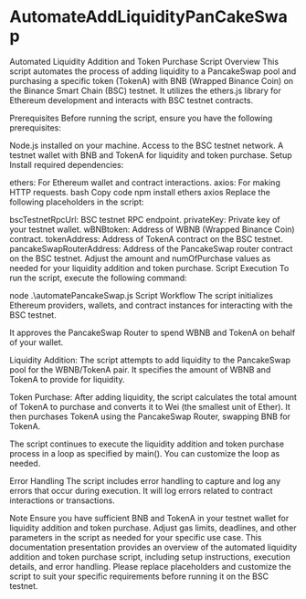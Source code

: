 # AutomateAddLiquidityPanCakeSwap

Automated Liquidity Addition and Token Purchase Script
Overview
This script automates the process of adding liquidity to a PancakeSwap pool and purchasing a specific token (TokenA) with BNB (Wrapped Binance Coin) on the Binance Smart Chain (BSC) testnet. It utilizes the ethers.js library for Ethereum development and interacts with BSC testnet contracts.

Prerequisites
Before running the script, ensure you have the following prerequisites:

Node.js installed on your machine.
Access to the BSC testnet network.
A testnet wallet with BNB and TokenA for liquidity and token purchase.
Setup
Install required dependencies:

ethers: For Ethereum wallet and contract interactions.
axios: For making HTTP requests.
bash
Copy code
npm install ethers axios
Replace the following placeholders in the script:

bscTestnetRpcUrl: BSC testnet RPC endpoint.
privateKey: Private key of your testnet wallet.
wBNBtoken: Address of WBNB (Wrapped Binance Coin) contract.
tokenAddress: Address of TokenA contract on the BSC testnet.
pancakeSwapRouterAddress: Address of the PancakeSwap router contract on the BSC testnet.
Adjust the amount and numOfPurchase values as needed for your liquidity addition and token purchase.
Script Execution
To run the script, execute the following command:

node .\automatePancakeSwap.js
Script Workflow
The script initializes Ethereum providers, wallets, and contract instances for interacting with the BSC testnet.

It approves the PancakeSwap Router to spend WBNB and TokenA on behalf of your wallet.

Liquidity Addition: The script attempts to add liquidity to the PancakeSwap pool for the WBNB/TokenA pair. It specifies the amount of WBNB and TokenA to provide for liquidity.

Token Purchase: After adding liquidity, the script calculates the total amount of TokenA to purchase and converts it to Wei (the smallest unit of Ether). It then purchases TokenA using the PancakeSwap Router, swapping BNB for TokenA.

The script continues to execute the liquidity addition and token purchase process in a loop as specified by main(). You can customize the loop as needed.

Error Handling
The script includes error handling to capture and log any errors that occur during execution. It will log errors related to contract interactions or transactions.

Note
Ensure you have sufficient BNB and TokenA in your testnet wallet for liquidity addition and token purchase.
Adjust gas limits, deadlines, and other parameters in the script as needed for your specific use case.
This documentation presentation provides an overview of the automated liquidity addition and token purchase script, including setup instructions, execution details, and error handling. Please replace placeholders and customize the script to suit your specific requirements before running it on the BSC testnet.
